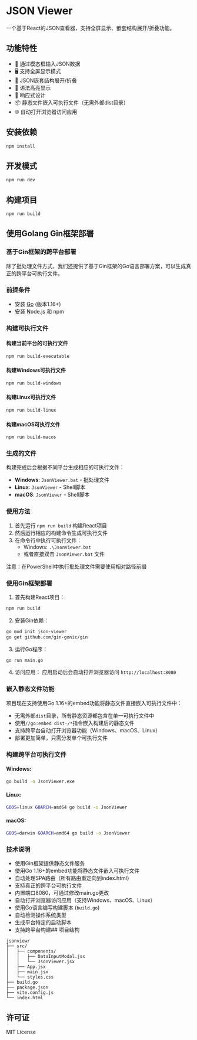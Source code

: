 # JSON Viewer

一个基于React的JSON查看器，支持全屏显示、嵌套结构展开/折叠功能。

## 功能特性

- 📝 通过模态框输入JSON数据
- 🖥️ 支持全屏显示模式
- 🔄 JSON嵌套结构展开/折叠
- 🎨 语法高亮显示
- 📱 响应式设计
- 📦 静态文件嵌入可执行文件（无需外部dist目录）
- 🌐 自动打开浏览器访问应用

## 安装依赖

```bash
npm install
```

## 开发模式

```bash
npm run dev
```

## 构建项目

```bash
npm run build
```

## 使用Golang Gin框架部署

### 基于Gin框架的跨平台部署

除了批处理文件方式，我们还提供了基于Gin框架的Go语言部署方案，可以生成真正的跨平台可执行文件。

### 前提条件

- 安装 [Go](https://golang.org/dl/) (版本1.16+)
- 安装 Node.js 和 npm

### 构建可执行文件

#### 构建当前平台的可执行文件
```bash
npm run build-executable
```

#### 构建Windows可执行文件
```bash
npm run build-windows
```

#### 构建Linux可执行文件
```bash
npm run build-linux
```

#### 构建macOS可执行文件
```bash
npm run build-macos
```

### 生成的文件

构建完成后会根据不同平台生成相应的可执行文件：

- **Windows**: `JsonViewer.bat` - 批处理文件
- **Linux**: `JsonViewer` - Shell脚本
- **macOS**: `JsonViewer` - Shell脚本

### 使用方法

1. 首先运行 `npm run build` 构建React项目
2. 然后运行相应的构建命令生成可执行文件
3. 在命令行中执行可执行文件：
   - Windows: `.\JsonViewer.bat`
   - 或者直接双击 `JsonViewer.bat` 文件

注意：在PowerShell中执行批处理文件需要使用相对路径前缀

### 使用Gin框架部署

1. 首先构建React项目：
```bash
npm run build
```

2. 安装Gin依赖：
```bash
go mod init json-viewer
go get github.com/gin-gonic/gin
```

3. 运行Go程序：
```bash
go run main.go
```

4. 访问应用：
应用启动后会自动打开浏览器访问 `http://localhost:8080`

### 嵌入静态文件功能

项目现在支持使用Go 1.16+的embed功能将静态文件直接嵌入可执行文件中：

- 无需外部`dist`目录，所有静态资源都包含在单一可执行文件中
- 使用`//go:embed dist-/*`指令嵌入构建后的静态文件
- 支持跨平台自动打开浏览器功能（Windows、macOS、Linux）
- 部署更加简单，只需分发单个可执行文件

### 构建跨平台可执行文件

#### Windows:
```bash
go build -o JsonViewer.exe
```

#### Linux:
```bash
GOOS=linux GOARCH=amd64 go build -o JsonViewer
```

#### macOS:
```bash
GOOS=darwin GOARCH=amd64 go build -o JsonViewer
```

### 技术说明

- 使用Gin框架提供静态文件服务
- 使用Go 1.16+的embed功能将静态文件嵌入可执行文件
- 自动处理SPA路由（所有路由重定向到index.html）
- 支持真正的跨平台可执行文件
- 内置端口8080，可通过修改main.go更改
- 自动打开浏览器访问应用（支持Windows、macOS、Linux）
- 使用Go语言编写构建脚本 (`build.go`)
- 自动检测操作系统类型
- 生成平台特定的启动脚本
- 支持跨平台构建## 项目结构

```
jsonview/
├── src/
│   ├── components/
│   │   ├── DataInputModal.jsx
│   │   └── JsonViewer.jsx
│   ├── App.jsx
│   ├── main.jsx
│   └── styles.css
├── build.go
├── package.json
├── vite.config.js
└── index.html
```

## 许可证

MIT License